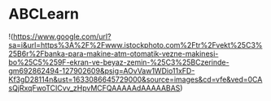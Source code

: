 # ABCLearn


!(https://www.google.com/url?sa=i&url=https%3A%2F%2Fwww.istockphoto.com%2Ftr%2Fvekt%25C3%25B6r%2Fbanka-para-makine-atm-otomatik-vezne-makinesi-bo%25C5%259F-ekran-ve-beyaz-zemin-%25C3%25BCzerinde-gm692862494-127902609&psig=AOvVaw1WDio11xFD-Kf3gD28114n&ust=1633086645729000&source=images&cd=vfe&ved=0CAsQjRxqFwoTCICvv_zHpvMCFQAAAAAdAAAAABAS)
